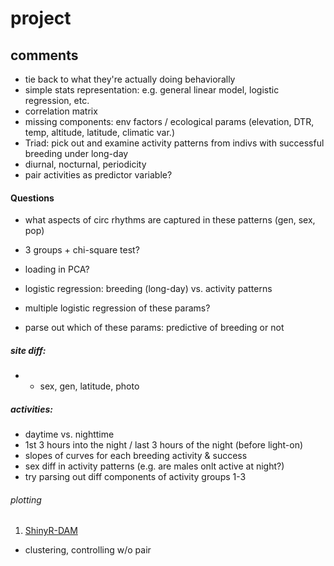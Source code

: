 # project


## comments
- tie back to what they're actually doing behaviorally
- simple stats representation: e.g. general linear model, logistic regression, etc.
- correlation matrix
- missing components: env factors / ecological params (elevation, DTR, temp, altitude, latitude, climatic var.)
- Triad: pick out and examine activity patterns from indivs with successful breeding under long-day 
- diurnal, nocturnal, periodicity
- pair activities as predictor variable?



#### Questions
- what aspects of circ rhythms are captured in these patterns (gen, sex, pop)
- 3 groups + chi-square test?

- loading in PCA?

- logistic regression: breeding (long-day) vs. activity patterns
- multiple logistic regression of these params?
- parse out which of these params: predictive of breeding or not 


##### site diff:
- + sex, gen, latitude, photo

##### activities: 
- daytime vs. nighttime
- 1st 3 hours into the night / last 3 hours of the night (before light-on)
- slopes of curves for each breeding activity & success
- sex diff in activity patterns (e.g. are males onlt active at night?)
- try parsing out diff components of activity groups 1-3


###### plotting
1. [ShinyR-DAM](https://www.nature.com/articles/s42003-018-0031-9)
- clustering, controlling w/o pair

